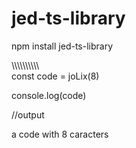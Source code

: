 # jed-ts-library
npm install jed-ts-library 

\\\\\\\\\\\\\\\\\\\\\
const code = joLix(8)


console.log(code)


//output 

a code with 8 caracters
